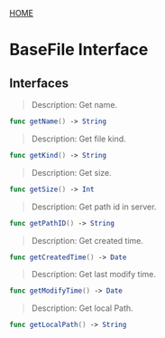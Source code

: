 [HOME](Home.md)
# BaseFile Interface #


## Interfaces ##
>Description: 	Get name.
>
```Swift
func getName() -> String
```
>Description: 	Get file kind.
>
```Swift
func getKind() -> String
```
>Description: 	Get size.
>
```Swift
func getSize() -> Int
```
>Description: 	Get path id in server.
>
```Swift
func getPathID() -> String
```
>Description: 	Get created time.
>
```Swift
func getCreatedTime() -> Date
```
>Description: 	Get last modify time.
>
```Swift
func getModifyTime() -> Date
```
>Description: 	Get local Path.
>
```Swift
func getLocalPath() -> String
```




